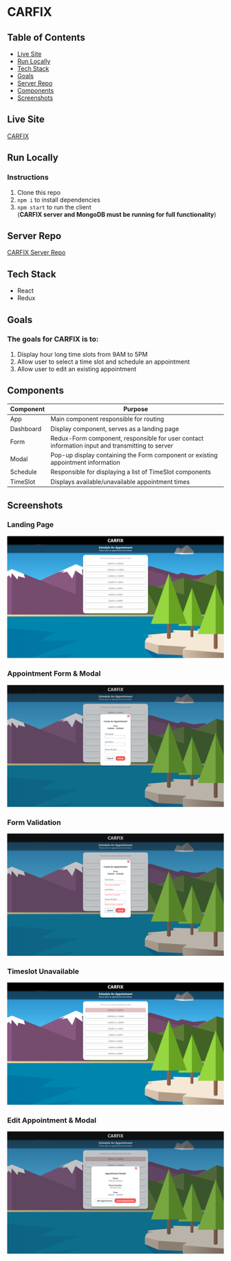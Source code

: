 # CARFIX

## Table of Contents
- [Live Site](#live-site)
- [Run Locally](#run-locally)
- [Tech Stack](#tech-stack)
- [Goals](#goals)
- [Server Repo](#server-repo)
- [Components](#components)
- [Screenshots](#screenshots)

## Live Site
[CARFIX](https://stark-fjord-78742.herokuapp.com/ "CARFIX")

## Run Locally
### Instructions
1) Clone this repo
2) `npm i` to install dependencies
3) `npm start` to run the client  
(**CARFIX server and MongoDB must be running for full functionality**)

## Server Repo
[CARFIX Server Repo](https://github.com/gyuhankim/scheduling-app-server "CARFIX Server Repo")

## Tech Stack
* React
* Redux

## Goals
### The goals for CARFIX is to:
1) Display hour long time slots from 9AM to 5PM
2) Allow user to select a time slot and schedule an appointment
3) Allow user to edit an existing appointment

## Components
Component | Purpose |
--- | --- |
App | Main component responsible for routing |
Dashboard | Display component, serves as a landing page |
Form | Redux-Form component, responsible for user contact information input and transmitting to server |
Modal | Pop-up display containing the Form component or existing appointment information |
Schedule | Responsible for displaying a list of TimeSlot components |
TimeSlot | Displays available/unavailable appointment times |

## Screenshots
### Landing Page
![alt text](screenshots/landing-page.png "Description goes here")

### Appointment Form & Modal
![alt text](screenshots/form-modal.png "Description goes here")

### Form Validation
![alt text](screenshots/form-validation.png "Description goes here")

### Timeslot Unavailable
![alt text](screenshots/unavailable-timeslot.png "Description goes here")

### Edit Appointment & Modal
![alt text](screenshots/edit-appointment.png "Description goes here")